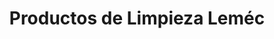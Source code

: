 ---
title: "Productos de Limpieza Leméc"
url: /villa-de-alvarez/productos-de-limpieza-lemec/
shop: general
---